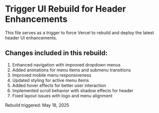 # Trigger UI Rebuild for Header Enhancements

This file serves as a trigger to force Vercel to rebuild and deploy the latest header UI enhancements.

## Changes included in this rebuild:

1. Enhanced navigation with improved dropdown menus
2. Added animations for menu items and submenu transitions
3. Improved mobile menu responsiveness
4. Updated styling for active menu items
5. Added hover effects for better user interaction
6. Implemented scroll behavior with shadow effects for header
7. Fixed layout issues with logo and menu alignment

Rebuild triggered: May 18, 2025 